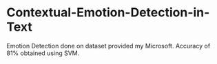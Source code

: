 # Contextual-Emotion-Detection-in-Text
Emotion Detection done on dataset provided my Microsoft. Accuracy of 81% obtained using SVM.
